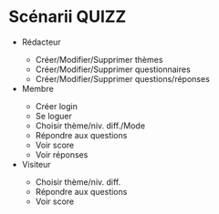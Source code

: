 # Scénarii QUIZZ
<ul><li>Rédacteur</li>
<ul><li>Créer/Modifier/Supprimer thèmes</li>
<li>Créer/Modifier/Supprimer questionnaires</li>
<li>Créer/Modifier/Supprimer questions/réponses</li></ul>
<li>Membre</li>
<ul><li>Créer login</li>
<li>Se loguer</li>
<li>Choisir thème/niv. diff./Mode</li>
<li>Répondre aux questions</li>
<li>Voir score</li>
<li>Voir réponses</li></ul>
<li>Visiteur</li>
<ul><li>Choisir thème/niv. diff.</li>
<li>Répondre aux questions</li>
<li>Voir score</li></ul></ul>
